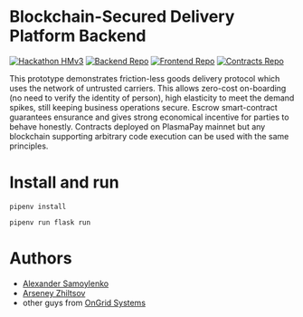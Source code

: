 # Blockchain-Secured Delivery Platform Backend

[![Hackathon HMv3](https://img.shields.io/badge/hackathon-hackmoscow-green.svg)](https://hack.moscow/)
[![Backend Repo](https://img.shields.io/badge/backend-hack_moscow_back-green.svg)](https://github.com/OnGridSystems/hack_moscow_back)
[![Frontend Repo](https://img.shields.io/badge/frontend-hack_moscow_front-green.svg)](https://github.com/OnGridSystems/hack_moscow_front)
[![Contracts Repo](https://img.shields.io/badge/contracts-hack_moscow_contracts-green.svg)](https://github.com/OnGridSystems/hack_moscow_contracts)


This prototype demonstrates friction-less goods delivery protocol which uses the network of untrusted carriers. This allows zero-cost on-boarding (no need to verify the identity of person), high elasticity to meet the demand spikes, still keeping business operations secure. Escrow smart-contract guarantees ensurance and gives strong economical incentive for parties to behave honestly. Contracts deployed on PlasmaPay mainnet but any blockchain supporting arbitrary code execution can be used with the same principles.

# Install and run

`pipenv install`

`pipenv run flask run`

# Authors
* [Alexander Samoylenko](https://github.com/lxmnk)
* [Arseney Zhiltsov](https://github.com/Nimond)
* other guys from [OnGrid Systems]((https://github.com/OnGridSystems/))
